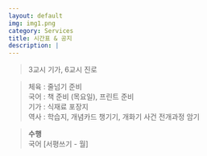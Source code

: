 ```yaml
---
layout: default
img: img1.png
category: Services
title: 시간표 & 공지
description: |
---
```


  > 3교시 기가, 6교시 진로      

  > 체육 : 줄넘기 준비           
  > 국어 : 책 준비 (목요일), 프린트 준비        
  > 기가 : 식재료 포장지      
  > 역사 : 학습지, 개념카드 챙기기, 개화기 사건 전개과정 암기      
  
  > **수행**      
  > 국어 [서평쓰기 - 월]    
  >       
